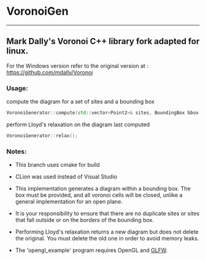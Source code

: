 # VoronoiGen

---------------------------------------------------

##  Mark Dally's Voronoi C++ library fork adapted for linux.

For the Windows version refer to the original version at : https://github.com/mdally/Voronoi 

### Usage:
compute the diagram for a set of sites and a bounding box
```cpp
VoronoiGenerator::compute(std::vector<Point2>& sites, BoundingBox bbox);
```

perform Lloyd's relaxation on the diagram last computed
```cpp
VoronoiGenerator::relax();
```

### Notes:
 * This branch uses cmake for build

 * CLion was used instead of Visual Studio

 * This implementation generates a diagram within a bounding box. The box must be provided, and all voronoi cells will be closed, unlike a general implementation for an open plane.
 
 * It is your responsibility to ensure that there are no duplicate sites or sites that fall outside or on the borders of the bounding box.
	
 * Performing Lloyd's relaxation returns a new diagram but does not delete the original. You must delete the old one in order to avoid memory leaks.

 * The 'opengl_example' program requires OpenGL and [GLFW](http://www.glfw.org). 
 
